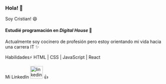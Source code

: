 ### Hola! 👋

Soy Cristian! 😄

#### Estudié programación en *Digital House* 🚀
Actualmente soy cocinero de profesión pero estoy orientando mi vida hacia una carrera IT ✨

Habilidades⚡
HTML | CSS | JavaScript | React

Mi LinkedIn [<img src='https://cdn.jsdelivr.net/npm/simple-icons@3.0.1/icons/linkedin.svg' alt='linkedin' height='40'>](https://www.linkedin.com/in/cristian-leiva-l//) 👍
